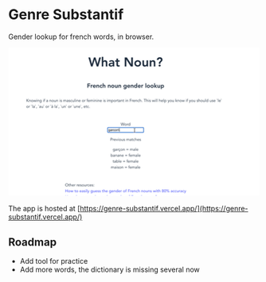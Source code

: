 # Genre Substantif

Gender lookup for french words, in browser.

![Screencast](./example.gif)

The app is hosted at [https://genre-substantif.vercel.app/](https://genre-substantif.vercel.app/)

## Roadmap

- Add tool for practice
- Add more words, the dictionary is missing several now
